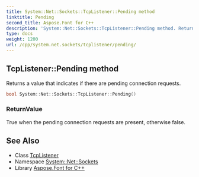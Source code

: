 ```yaml
---
title: System::Net::Sockets::TcpListener::Pending method
linktitle: Pending
second_title: Aspose.Font for C++
description: 'System::Net::Sockets::TcpListener::Pending method. Returns a value that indicates if there are pending connection requests in C++.'
type: docs
weight: 1200
url: /cpp/system.net.sockets/tcplistener/pending/
---
```

## TcpListener::Pending method


Returns a value that indicates if there are pending connection requests.

```cpp
bool System::Net::Sockets::TcpListener::Pending()
```


### ReturnValue

True when the pending connection requests are present, otherwise false.

## See Also

* Class [TcpListener](../)
* Namespace [System::Net::Sockets](../../)
* Library [Aspose.Font for C++](../../../)
